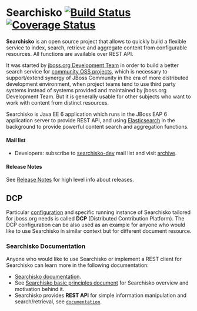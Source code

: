 # Searchisko [![Build Status](https://travis-ci.org/searchisko/searchisko.svg?branch=master)](https://travis-ci.org/searchisko/searchisko) [![Coverage Status](https://coveralls.io/repos/searchisko/searchisko/badge.png?branch=master)](https://coveralls.io/r/searchisko/searchisko)

**Searchisko** is an open source project that allows to quickly build a flexible service
to index, search, retrieve and aggregate content from configurable resources. All functions are available over REST API. 

It was started by [jboss.org Development Team](https://github.com/jbossorg) in order
to build a better search service for [community OSS projects](http://www.jboss.org/projects), 
which is necessary to support/extend synergy of JBoss Community in the era of more distributed development
environment, when project teams tend to use third party systems instead of systems provided and maintained
by jboss.org Development Team. But it is generally usable for other subjects who want to work with content 
from distinct resources.

Searchisko is Java EE 6 application which runs in the JBoss EAP 6 application server to provide REST API, and using 
[Elasticsearch](http://www.elasticsearch.org/) in the background to provide powerful content search and aggregation functions.

#### Mail list

- Developers: subscribe to [searchisko-dev](https://lists.jboss.org/mailman/listinfo/searchisko-dev) mail list and visit [archive](http://lists.jboss.org/pipermail/searchisko-dev/).

#### Release Notes

See [Release Notes](RELEASE_NOTES.md) for high level info about releases.

## DCP

Particular [configuration](configuration) and specific running instance of Searchisko tailored for jboss.org needs
is called **DCP** (Distributed Contribution Platform). The DCP configuration can be also used as an example for anyone who
would like to use Searchisko in similar context but for different document resource.

### Searchisko Documentation

Anyone who would like to use Searchisko or implement a REST client for Searchisko can learn more in the following documentation:

- [Searchisko documentation](documentation/README.md).
- See [Searchisko basic principles document](documentation/basic_principles_and_architecture.md) for Searchisko overview and motivation behind it.
- Searchisko provides **REST API** for simple information manipulation and search/retrieval, see [`documentation`](documentation/README.md).